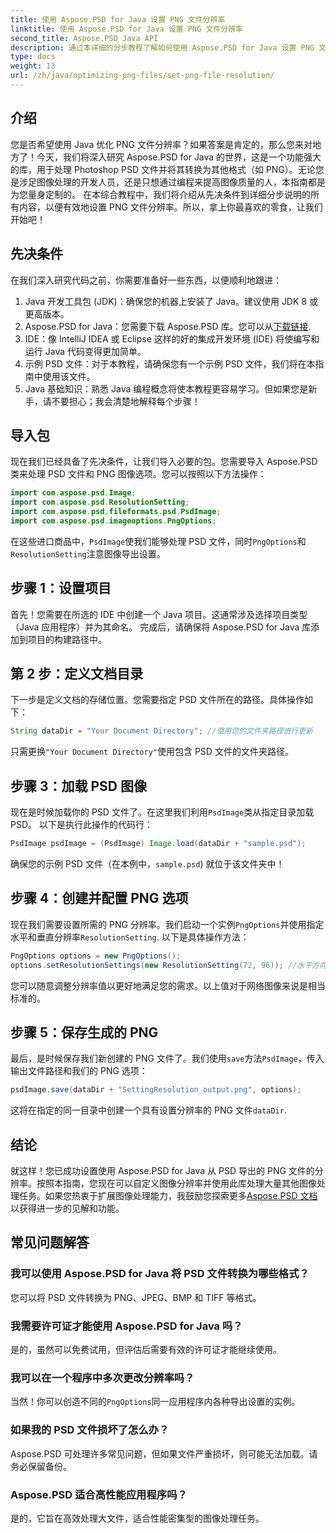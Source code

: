 ```yaml
---
title: 使用 Aspose.PSD for Java 设置 PNG 文件分辨率
linktitle: 使用 Aspose.PSD for Java 设置 PNG 文件分辨率
second_title: Aspose.PSD Java API
description: 通过本详细的分步教程了解如何使用 Aspose.PSD for Java 设置 PNG 文件分辨率。立即优化您的图像。
type: docs
weight: 13
url: /zh/java/optimizing-png-files/set-png-file-resolution/
---
```

## 介绍
您是否希望使用 Java 优化 PNG 文件分辨率？如果答案是肯定的，那么您来对地方了！今天，我们将深入研究 Aspose.PSD for Java 的世界，这是一个功能强大的库，用于处理 Photoshop PSD 文件并将其转换为其他格式（如 PNG）。无论您是涉足图像处理的开发人员，还是只想通过编程来提高图像质量的人，本指南都是为您量身定制的。 
在本综合教程中，我们将介绍从先决条件到详细分步说明的所有内容，以便有效地设置 PNG 文件分辨率。所以，拿上你最喜欢的零食，让我们开始吧！
## 先决条件
 
在我们深入研究代码之前，你需要准备好一些东西，以便顺利地跟进：
1. Java 开发工具包 (JDK)：确保您的机器上安装了 Java。建议使用 JDK 8 或更高版本。
2.  Aspose.PSD for Java：您需要下载 Aspose.PSD 库。您可以从[下载链接](https://releases.aspose.com/psd/java/).
3. IDE：像 IntelliJ IDEA 或 Eclipse 这样的好的集成开发环境 (IDE) 将使编写和运行 Java 代码变得更加简单。
4. 示例 PSD 文件：对于本教程，请确保您有一个示例 PSD 文件，我们将在本指南中使用该文件。
5. Java 基础知识：熟悉 Java 编程概念将使本教程更容易学习。但如果您是新手，请不要担心；我会清楚地解释每个步骤！
## 导入包
现在我们已经具备了先决条件，让我们导入必要的包。您需要导入 Aspose.PSD 类来处理 PSD 文件和 PNG 图像选项。您可以按照以下方法操作：
```java
import com.aspose.psd.Image;
import com.aspose.psd.ResolutionSetting;
import com.aspose.psd.fileformats.psd.PsdImage;
import com.aspose.psd.imageoptions.PngOptions;
```
在这些进口商品中，`PsdImage`使我们能够处理 PSD 文件，同时`PngOptions`和`ResolutionSetting`注意图像导出设置。
## 步骤 1：设置项目
首先！您需要在所选的 IDE 中创建一个 Java 项目。这通常涉及选择项目类型（Java 应用程序）并为其命名。 
完成后，请确保将 Aspose.PSD for Java 库添加到项目的构建路径中。
## 第 2 步：定义文档目录
下一步是定义文档的存储位置。您需要指定 PSD 文件所在的路径。具体操作如下：
```java
String dataDir = "Your Document Directory"; //使用您的文件夹路径进行更新
```
只需更换`"Your Document Directory"`使用包含 PSD 文件的文件夹路径。 
## 步骤 3：加载 PSD 图像
现在是时候加载你的 PSD 文件了。在这里我们利用`PsdImage`类从指定目录加载PSD。 
以下是执行此操作的代码行：
```java
PsdImage psdImage = (PsdImage) Image.load(dataDir + "sample.psd");
```
确保您的示例 PSD 文件（在本例中，`sample.psd`) 就位于该文件夹中！
## 步骤 4：创建并配置 PNG 选项
现在我们需要设置所需的 PNG 分辨率。我们启动一个实例`PngOptions`并使用指定水平和垂直分辨率`ResolutionSetting`.
以下是具体操作方法：
```java
PngOptions options = new PngOptions();
options.setResolutionSettings(new ResolutionSetting(72, 96)); //水平方向 72 DPI，垂直方向 96 DPI
```
您可以随意调整分辨率值以更好地满足您的需求。以上值对于网络图像来说是相当标准的。
## 步骤 5：保存生成的 PNG
最后，是时候保存我们新创建的 PNG 文件了。我们使用`save`方法`PsdImage`，传入输出文件路径和我们的 PNG 选项：
```java
psdImage.save(dataDir + "SettingResolution_output.png", options);
```
这将在指定的同一目录中创建一个具有设置分辨率的 PNG 文件`dataDir`.
## 结论
就这样！您已成功设置使用 Aspose.PSD for Java 从 PSD 导出的 PNG 文件的分辨率。按照本指南，您现在可以自定义图像分辨率并使用此库处理大量其他图像处理任务。如果您热衷于扩展图像处理能力，我鼓励您探索更多[Aspose.PSD 文档](https://reference.aspose.com/psd/java/)以获得进一步的见解和功能。

## 常见问题解答
### 我可以使用 Aspose.PSD for Java 将 PSD 文件转换为哪些格式？
您可以将 PSD 文件转换为 PNG、JPEG、BMP 和 TIFF 等格式。
### 我需要许可证才能使用 Aspose.PSD for Java 吗？
是的，虽然可以免费试用，但评估后需要有效的许可证才能继续使用。
### 我可以在一个程序中多次更改分辨率吗？
当然！你可以创造不同的`PngOptions`同一应用程序内各种导出设置的实例。
### 如果我的 PSD 文件损坏了怎么办？
Aspose.PSD 可处理许多常见问题，但如果文件严重损坏，则可能无法加载。请务必保留备份。
### Aspose.PSD 适合高性能应用程序吗？
是的，它旨在高效处理大文件，适合性能密集型的图像处理任务。